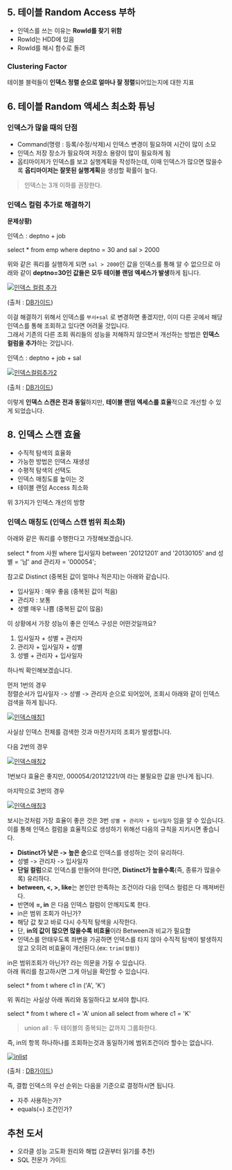 ## 5. 테이블 Random Access 부하

-   인덱스를 쓰는 이유는 **RowId를 찾기 위함**
-   RowId는 HDD에 있음
-   RowId를 해시 함수로 돌려

### [](https://github.com/jojoldu/fastcampus-sql-tunning/blob/master/2%EC%A3%BC%EC%B0%A8.md#clustering-factor)Clustering Factor

테이블 블럭들이 **인덱스 정렬 순으로 얼마나 잘 정렬**되어있는지에 대한 지표

## [](https://github.com/jojoldu/fastcampus-sql-tunning/blob/master/2%EC%A3%BC%EC%B0%A8.md#6-%ED%85%8C%EC%9D%B4%EB%B8%94-random-%EC%95%A1%EC%84%B8%EC%8A%A4-%EC%B5%9C%EC%86%8C%ED%99%94-%ED%8A%9C%EB%8B%9D)6. 테이블 Random 액세스 최소화 튜닝

### [](https://github.com/jojoldu/fastcampus-sql-tunning/blob/master/2%EC%A3%BC%EC%B0%A8.md#%EC%9D%B8%EB%8D%B1%EC%8A%A4%EA%B0%80-%EB%A7%8E%EC%9D%84-%EB%95%8C%EC%9D%98-%EB%8B%A8%EC%A0%90)인덱스가 많을 때의 단점

-   Command(명령 : 등록/수정/삭제)시 인덱스 변경이 필요하여 시간이 많이 소모
-   인덱스 저장 장소가 필요하여 저장소 용량이 많이 필요하게 됨
-   옵티마이저가 인덱스를 보고 실행계획을 작성하는데, 이때 인덱스가 많으면 많을수록 **옵티마이저는 잘못된 실행계획**을 생성할 확률이 높다.

> 인덱스는 3개 이하를 권장한다.

### [](https://github.com/jojoldu/fastcampus-sql-tunning/blob/master/2%EC%A3%BC%EC%B0%A8.md#%EC%9D%B8%EB%8D%B1%EC%8A%A4-%EC%BB%AC%EB%9F%BC-%EC%B6%94%EA%B0%80%EB%A1%9C-%ED%95%B4%EA%B2%B0%ED%95%98%EA%B8%B0)인덱스 컬럼 추가로 해결하기

**문제상황)**

인덱스 : deptno + job

select *
from emp
where deptno = 30
and sal > 2000

위와 같은 쿼리를 실행하게 되면 `sal > 2000`인 값을 인덱스를 통해 알 수 없으므로 아래와 같이 **deptno=30인 값들은 모두 테이블 랜덤 엑세스가 발생**하게 됩니다.

[![인덱스 컬럼 추가](https://github.com/jojoldu/fastcampus-sql-tunning/raw/master/images/%EC%9D%B8%EB%8D%B1%EC%8A%A4%EC%BB%AC%EB%9F%BC%EC%B6%94%EA%B0%80.png)](https://github.com/jojoldu/fastcampus-sql-tunning/blob/master/images/%EC%9D%B8%EB%8D%B1%EC%8A%A4%EC%BB%AC%EB%9F%BC%EC%B6%94%EA%B0%80.png)

(출처 : [DB가이드](http://www.dbguide.net/db.db?cmd=view&boardUid=148221&boardConfigUid=9&categoryUid=216&boardIdx=140&boardStep=1))

이걸 해결하기 위해서 인덱스를 `부서+sal` 로 변경하면 좋겠지만, 이미 다른 곳에서 해당 인덱스를 통해 조회하고 있다면 어려울 것입니다.  
그래서 기존의 다른 조회 쿼리들의 성능을 저해하지 않으면서 개선하는 방법은 **인덱스 컬럼을 추가**하는 것입니다.

인덱스 : deptno + job + sal

[![인덱스컬럼추가2](https://github.com/jojoldu/fastcampus-sql-tunning/raw/master/images/%EC%9D%B8%EB%8D%B1%EC%8A%A4%EC%BB%AC%EB%9F%BC%EC%B6%94%EA%B0%802.png)](https://github.com/jojoldu/fastcampus-sql-tunning/blob/master/images/%EC%9D%B8%EB%8D%B1%EC%8A%A4%EC%BB%AC%EB%9F%BC%EC%B6%94%EA%B0%802.png)

(출처 : [DB가이드](http://www.dbguide.net/db.db?cmd=view&boardUid=148221&boardConfigUid=9&categoryUid=216&boardIdx=140&boardStep=1))

이렇게 **인덱스 스캔은 전과 동일**하지만, **테이블 랜덤 엑세스를 효율**적으로 개선할 수 있게 되었습니다.

## [](https://github.com/jojoldu/fastcampus-sql-tunning/blob/master/2%EC%A3%BC%EC%B0%A8.md#8-%EC%9D%B8%EB%8D%B1%EC%8A%A4-%EC%8A%A4%EC%BA%94-%ED%9A%A8%EC%9C%A8)8. 인덱스 스캔 효율

-   수직적 탐색의 효율화
   -   가능한 방법은 인덱스 재생성
-   수평적 탐색의 선택도
   -   인덱스 매칭도를 높이는 것
-   테이블 랜덤 Access 최소화

위 3가지가 인덱스 개선의 방향

### [](https://github.com/jojoldu/fastcampus-sql-tunning/blob/master/2%EC%A3%BC%EC%B0%A8.md#%EC%9D%B8%EB%8D%B1%EC%8A%A4-%EB%A7%A4%EC%B9%AD%EB%8F%84-%EC%9D%B8%EB%8D%B1%EC%8A%A4-%EC%8A%A4%EC%BA%94-%EB%B2%94%EC%9C%84-%EC%B5%9C%EC%86%8C%ED%99%94)인덱스 매칭도 (인덱스 스캔 범위 최소화)

아래와 같은 쿼리를 수행한다고 가정해보겠습니다.

select *
from 사원
where 입사일자 between '20121201' and '20130105'
and 성별 = '남'
and 관리자 = '000054';

참고로 Distinct (중복된 값이 얼마나 적은지)는 아래와 같습니다.

-   입사일자 : 매우 좋음 (중복된 값이 적음)
-   관리자 : 보통
-   성별 매우 나쁨 (중복된 값이 많음)

이 상황에서 가장 성능이 좋은 인덱스 구성은 어떤것일까요?

1.  입사일자 + 성별 + 관리자
2.  관리자 + 입사일자 + 성별
3.  성별 + 관리자 + 입사일자

하나씩 확인해보겠습니다.

먼저 1번의 경우  
정렬순서가 입사일자 -> 성별 -> 관리자 순으로 되어있어, 조회시 아래와 같이 인덱스 검색을 하게 됩니다.

[![인덱스매칭1](https://github.com/jojoldu/fastcampus-sql-tunning/raw/master/images/%EC%9D%B8%EB%8D%B1%EC%8A%A4%EB%A7%A4%EC%B9%AD1.png)](https://github.com/jojoldu/fastcampus-sql-tunning/blob/master/images/%EC%9D%B8%EB%8D%B1%EC%8A%A4%EB%A7%A4%EC%B9%AD1.png)

사실상 인덱스 전체를 검색한 것과 마찬가지의 조회가 발생합니다.

다음 2번의 경우

[![인덱스매칭2](https://github.com/jojoldu/fastcampus-sql-tunning/raw/master/images/%EC%9D%B8%EB%8D%B1%EC%8A%A4%EB%A7%A4%EC%B9%AD2.png)](https://github.com/jojoldu/fastcampus-sql-tunning/blob/master/images/%EC%9D%B8%EB%8D%B1%EC%8A%A4%EB%A7%A4%EC%B9%AD2.png)

1번보다 효율은 좋지만, 000054/20121221/여 라는 불필요한 값을 만나게 됩니다.

마지막으로 3번의 경우

[![인덱스매칭3](https://github.com/jojoldu/fastcampus-sql-tunning/raw/master/images/%EC%9D%B8%EB%8D%B1%EC%8A%A4%EB%A7%A4%EC%B9%AD3.png)](https://github.com/jojoldu/fastcampus-sql-tunning/blob/master/images/%EC%9D%B8%EB%8D%B1%EC%8A%A4%EB%A7%A4%EC%B9%AD3.png)

보시는것처럼 가장 효율이 좋은 것은 3번 `성별 + 관리자 + 입사일자` 임을 알 수 있습니다.  
이를 통해 인덱스 컬럼을 효율적으로 생성하기 위해선 다음의 규칙을 지키시면 좋습니다.

-   **Distinct가 낮은 -> 높은 순**으로 인덱스를 생성하는 것이 유리하다.
   -   성별 -> 관리자 -> 입사일자
-   **단일 컬럼**으로 인덱스를 만들어야 한다면, **Distinct가 높을수록**(즉, 종류가 많을수록) 유리하다.
-   **between, <, >, like**는 본인만 만족하는 조건이라 다음 인덱스 컬럼은 다 깨져버린다.
-   반면에 **=, in** 은 다음 인덱스 컬럼이 안깨지도록 한다.
-   in은 범위 조회가 아닌가?
   -   해당 값 찾고 바로 다시 수직적 탐색을 시작한다.
   -   단, **in의 값이 많으면 많을수록 비효율**이라 Between과 비교가 필요함
   -   인덱스를 안태우도록 좌변을 가공하면 인덱스를 타지 않아 수직적 탐색이 발생하지 않고 오히려 비효율이 개선된다.(ex: `trim(컬럼)`)

in은 범위조회가 아닌가? 라는 의문을 가질 수 있습니다.  
아래 쿼리를 참고하시면 그게 아님을 확인할 수 있습니다.

select *
from t
where c1 in ('A', 'K')

위 쿼리는 사실상 아래 쿼리와 동일하다고 보셔야 합니다.

select *
from t
where c1 = 'A'
union all
select
from
where c1 = 'K'

> union all : 두 테이블의 중복되는 값까지 그룹화한다.

즉, in의 항목 하나하나를 조회하는것과 동일하기에 범위조건이라 할수는 없습니다.

[![inlist](https://github.com/jojoldu/fastcampus-sql-tunning/raw/master/images/inlist.png)](https://github.com/jojoldu/fastcampus-sql-tunning/blob/master/images/inlist.png)

(출처 : [DB가이드](http://www.dbguide.net/db.db?cmd=view&boardUid=148221&boardConfigUid=9&categoryUid=216&boardIdx=140&boardStep=1))

즉, 결합 인덱스의 우선 순위는 다음을 기준으로 결정하시면 됩니다.

-   자주 사용하는가?
-   equals(=) 조건인가?

## [](https://github.com/jojoldu/fastcampus-sql-tunning/blob/master/2%EC%A3%BC%EC%B0%A8.md#%EC%B6%94%EC%B2%9C-%EB%8F%84%EC%84%9C)추천 도서

-   오라클 성능 고도화 원리와 해법 (2권부터 읽기를 추천)
-   SQL 전문가 가이드